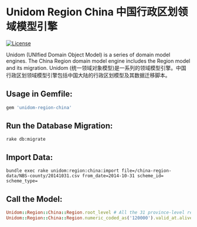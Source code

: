 # Unidom Region China 中国行政区划领域模型引擎

[![License](https://img.shields.io/badge/license-MIT-green.svg)](http://opensource.org/licenses/MIT)

Unidom (UNIfied Domain Object Model) is a series of domain model engines. The China Region domain model engine includes the Region model and its migration.
Unidom (统一领域对象模型)是一系列的领域模型引擎。中国行政区划领域模型引擎包括中国大陆的行政区划模型及其数据迁移脚本。

## Usage in Gemfile:
```ruby
gem 'unidom-region-china'
```

## Run the Database Migration:
```shell
rake db:migrate
```

## Import Data:
```shell
bundle exec rake unidom:region:china:import file=/china-region-data/NBS-county/20141031.csv from_date=2014-10-31 scheme_id= scheme_type=
```

## Call the Model:
```ruby
Unidom::Region::China::Region.root_level # All the 31 province-level regions including Beijing, Tianjin, etc.
Unidom::Region::China::Region.numeric_coded_as('120000').valid_at.alive.first # Tianjin (天津)
```
